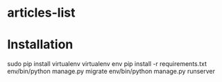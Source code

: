 # articles-list

Installation
============
sudo pip install virtualenv
virtualenv env
pip install -r requirements.txt
env/bin/python manage.py migrate 
env/bin/python manage.py runserver
